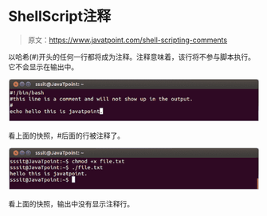 # ShellScript注释

> 原文：<https://www.javatpoint.com/shell-scripting-comments>

以哈希(#)开头的任何一行都将成为注释。注释意味着，该行将不参与脚本执行。它不会显示在输出中。

![Linuxss Comment 1](img/b93ee2f382e2dbeb0cd119f6e2840cf7.png)

看上面的快照，#后面的行被注释了。

![Linuxss Comment 2](img/73d83c4f52d5cbcec41a44ec7f2a3e21.png)

看上面的快照，输出中没有显示注释行。